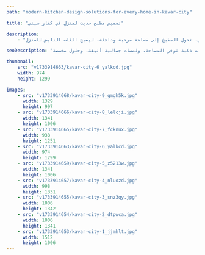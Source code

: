 ```yaml
---
path: "modern-kitchen-design-solutions-for-every-home-in-kavar-city"

title: "تصميم مطبخ حديث لمنزل في كفار سيتي"

description:
    - "قمنا بتصميم مطبخ عصري و وظيفي لمنزل في كفار سيتي، يجسد بدقة نمط حياة المالك ومتطلباته اليومية. استثمرنا كل جزء من المساحة المتاحة لابتكار تصميم يضمن سهولة الحركة والتنظيم، مع الحفاظ على بيئة مفتوحة وأنيقة. أضفنا لمسات معاصرة من خلال اللمسات النهائية الراقية، مما أثمر عن مطبخ يجمع بين الجاذبية والفعالية. وبفضل التخطيط المحكم لكل التفاصيل، تحول المطبخ إلى مساحة مرحبة ودافئة، ليصبح القلب النابض للمنزل."

seoDescription: "اكتشف أحدث تصاميم المطابخ العصرية في كفار سيتي، التي تتميز بتخطيطات ذكية توفر المساحة، ولمسات جمالية أنيقة، وحلول مخصصة."

thumbnail:
    src: "v1733914663/kavar-city-6_yalkcd.jpg"
    width: 974
    height: 1299

images:
    - src: "v1733914668/kavar-city-9_gmgh5k.jpg"
      width: 1329
      height: 997
    - src: "v1733914666/kavar-city-8_lelcji.jpg"
      width: 1341
      height: 1006
    - src: "v1733914665/kavar-city-7_fcknux.jpg"
      width: 938
      height: 1251
    - src: "v1733914663/kavar-city-6_yalkcd.jpg"
      width: 974
      height: 1299
    - src: "v1733914659/kavar-city-5_z5213w.jpg"
      width: 1341
      height: 1006
    - src: "v1733914657/kavar-city-4_nluozd.jpg"
      width: 998
      height: 1331
    - src: "v1733914655/kavar-city-3_snz3qy.jpg"
      width: 1006
      height: 1342
    - src: "v1733914654/kavar-city-2_dtpwca.jpg"
      width: 1006
      height: 1341
    - src: "v1733914653/kavar-city-1_jjmhlt.jpg"
      width: 1512
      height: 1006
---
```

